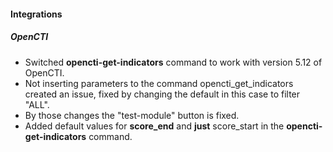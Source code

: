 
#### Integrations

##### OpenCTI

- Switched **opencti-get-indicators** command to work with version 5.12 of OpenCTI.
- Not inserting parameters to the command opencti_get_indicators created an issue, fixed by changing the default in this case to filter "ALL".
- By those changes the "test-module" button is fixed.
- Added default values for **score_end** and **just** score_start in the **opencti-get-indicators** command.